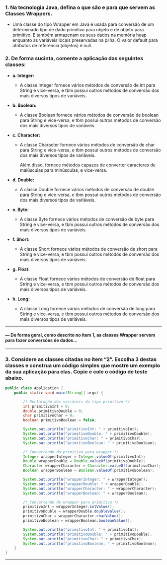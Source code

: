 ### 1. Na tecnologia Java, defina o que são e para que servem as Classes Wrappers.

- Uma classe do tipo Wrapper em Java é usada para conversão de um determinado tipo de dado primitivo para objeto e de
  objeto para primitivo. E também armazenam os seus dados na memória heap enquanto as variáveis locais preservadas na
  pilha. O valor default para atributos de referência (objetos) é null.

### 2. De forma sucinta, comente a aplicação das seguintes classes:

- **a. Integer:**

    - A classe Integer fornece vários métodos de conversão de int para String e vice-versa, e tbm possui outros métodos
      de conversão dos mais diversos tipos de variáveis.

- **b. Boolean:**

    - A classe Boolean fornece vários métodos de conversão de boolean para String e vice-versa, e tbm possui outros
      métodos de conversão dos mais diversos tipos de variáveis.

- **c. Character:**

    - A classe Character fornece vários métodos de conversão de char para String e vice-versa, e tbm possui outros
      métodos de conversão dos mais diversos tipos de variáveis.

      Além disso, fornece métodos capazes de converter caracteres de maiúsculas para minúsculas, e vice-versa.

- **d. Double:**

    - A classe Double fornece vários métodos de conversão de double para String e vice-versa, e tbm possui outros
      métodos de conversão dos mais diversos tipos de variáveis.

- **e. Byte:**

    - A classe Byte fornece vários métodos de conversão de byte para String e vice-versa, e tbm possui outros métodos de
      conversão dos mais diversos tipos de variáveis.

- **f. Short:**

    - A classe Short fornece vários métodos de conversão de short para String e vice-versa, e tbm possui outros métodos
      de conversão dos mais diversos tipos de variáveis.

- **g. Float:**

    - A classe Float fornece vários métodos de conversão de float para String e vice-versa, e tbm possui outros métodos
      de conversão dos mais diversos tipos de variáveis.

- **h. Long:**

    - A classe Long fornece vários métodos de conversão de long para String e vice-versa, e tbm possui outros métodos de
      conversão dos mais diversos tipos de variáveis.

---

#### — De forma geral, como descrito no item 1, as classes Wrapper servem para fazer conversões de dados...

---

### 3. Considere as classes citadas no item “2”. Escolha 3 destas classes e construa um código simples que mostre um exemplo da sua aplicação para elas. Copie e cole o código de teste abaixo.

````java
public class Application {
    public static void main(String[] args) {

        /* Declaração das variáveis do tipo primitivo */
        int primitivoInt = 0;
        double primitivoDouble = 0;
        char primitivoChar = 0;
        boolean primitivoBoolean = false;

        System.out.println("primitivoInt: " + primitivoInt);
        System.out.println("primitivoDouble: " + primitivoDouble);
        System.out.println("primitivoChar: " + primitivoChar);
        System.out.println("primitivoBoolean: " + primitivoBoolean);

        /* Convertendo do primitivo para wrapper */
        Integer wrapperInteger = Integer.valueOf(primitivoInt);
        Double wrapperDouble = Double.valueOf(primitivoDouble);
        Character wrapperCharacter = Character.valueOf(primitivoChar);
        Boolean wrapperBoolean = Boolean.valueOf(primitivoBoolean);

        System.out.println("wrapperInteger: " + wrapperInteger);
        System.out.println("wrapperDouble: " + wrapperDouble);
        System.out.println("wrapperCharacter: " + wrapperCharacter);
        System.out.println("wrapperBoolean: " + wrapperBoolean);

        /* Convertendo de wrapper para primitivo */
        primitivoInt = wrapperInteger.intValue();
        primitivoDouble = wrapperDouble.doubleValue();
        primitivoChar = wrapperCharacter.charValue();
        primitivoBoolean = wrapperBoolean.booleanValue();

        System.out.println("primitivoInt: " + primitivoInt);
        System.out.println("primitivoDouble: " + primitivoDouble);
        System.out.println("primitivoChar: " + primitivoChar);
        System.out.println("primitivoBoolean: " + primitivoBoolean);
    }
}
````

---